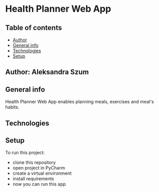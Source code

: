 # Health Planner Web App

## Table of contents
* [Author](#author)
* [General info](#general-info)
* [Technologies](#technologies)
* [Setup](#setup)

## Author: Aleksandra Szum 

## General info
Health Planner Web App  enables planning meals, exercises and meal's habits.

## Technologies

## Setup
To run this project:
- clone this repository
- open project in PyCharm
- create a virtual environment
- install requirements
- now you can run this app
